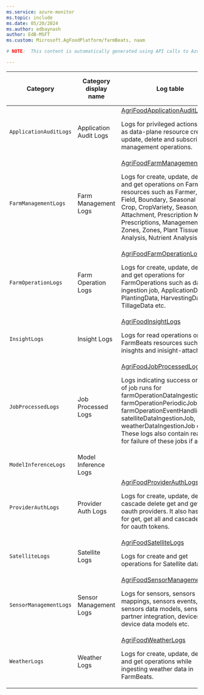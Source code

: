 ```yaml
---
ms.service: azure-monitor
ms.topic: include
ms.date: 05/20/2024
ms.author: edbaynash
author: EdB-MSFT
ms.custom: Microsoft.AgFoodPlatform/farmBeats, naam

# NOTE:  This content is automatically generated using API calls to Azure. Any edits made on these files will be overwritten in the next run of the script. 

---
```

  
  
|Category|Category display name| Log table| [Supports basic log plan](/azure/azure-monitor/logs/basic-logs-configure?tabs=portal-1#compare-the-basic-and-analytics-log-data-plans)|[Supports ingestion-time transformation](/azure/azure-monitor/essentials/data-collection-transformations)| Example queries |Costs to export|
|---|---|---|---|---|---|---|
|`ApplicationAuditLogs` |Application Audit Logs |[AgriFoodApplicationAuditLogs](/azure/azure-monitor/reference/tables/agrifoodapplicationauditlogs)<p>Logs for privileged actions such as data-plane resource create, update, delete and subscription management operations.|No|No|[Queries](/azure/azure-monitor/reference/queries/agrifoodapplicationauditlogs)|Yes |
|`FarmManagementLogs` |Farm Management Logs |[AgriFoodFarmManagementLogs](/azure/azure-monitor/reference/tables/agrifoodfarmmanagementlogs)<p>Logs for create, update, delete and get operations on FarmBeats resources such as Farmer, Farm, Field, Boundary, Seasonal Field, Crop, CropVariety, Season, Attachment, Prescription Maps, Prescriptions, Management Zones, Zones, Plant Tissue Analysis, Nutrient Analysis etc.|No|No|[Queries](/azure/azure-monitor/reference/queries/agrifoodfarmmanagementlogs)|Yes |
|`FarmOperationLogs` |Farm Operation Logs |[AgriFoodFarmOperationLogs](/azure/azure-monitor/reference/tables/agrifoodfarmoperationlogs)<p>Logs for create, update, delete and get operations for FarmOperations such as data ingestion job, ApplicationData, PlantingData, HarvestingData, TillageData etc.|No|No||Yes |
|`InsightLogs` |Insight Logs |[AgriFoodInsightLogs](/azure/azure-monitor/reference/tables/agrifoodinsightlogs)<p>Logs for read operations on FarmBeats resources such as inisghts and inisight-attachments.|No|No||Yes |
|`JobProcessedLogs` |Job Processed Logs |[AgriFoodJobProcessedLogs](/azure/azure-monitor/reference/tables/agrifoodjobprocessedlogs)<p>Logs indicating success or failure of job runs for farmOperationDataIngestionJob, farmOperationPeriodicJob, farmOperationEventHandlingJob, satelliteDataIngestionJob, weatherDataIngestionJob etc. These logs also contain reasons for failure of these jobs if any.|No|No|[Queries](/azure/azure-monitor/reference/queries/agrifoodjobprocessedlogs)|Yes |
|`ModelInferenceLogs` |Model Inference Logs ||No|No||Yes |
|`ProviderAuthLogs` |Provider Auth Logs |[AgriFoodProviderAuthLogs](/azure/azure-monitor/reference/tables/agrifoodproviderauthlogs)<p>Logs for create, update, delete, cascade delete get and get all for oauth providers. It also has logs for get, get all and cascade delete for oauth tokens.|No|No||Yes |
|`SatelliteLogs` |Satellite Logs |[AgriFoodSatelliteLogs](/azure/azure-monitor/reference/tables/agrifoodsatellitelogs)<p>Logs for create and get operations for Satellite data.|No|No||Yes |
|`SensorManagementLogs` |Sensor Management Logs |[AgriFoodSensorManagementLogs](/azure/azure-monitor/reference/tables/agrifoodsensormanagementlogs)<p>Logs for sensors, sensors mappings, sensors events, sensors data models, sensors partner integration, devices, device data models etc.|No|No||Yes |
|`WeatherLogs` |Weather Logs |[AgriFoodWeatherLogs](/azure/azure-monitor/reference/tables/agrifoodweatherlogs)<p>Logs for create, update, delete and get operations while ingesting weather data in FarmBeats.|No|No||Yes |
